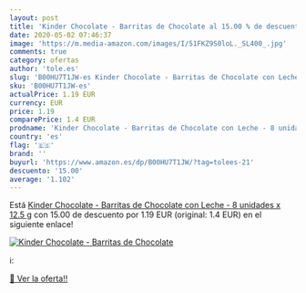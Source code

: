 ```yaml
---
layout: post
title: 'Kinder Chocolate - Barritas de Chocolate al 15.00 % de descuento'
date: 2020-05-02 07:46:37
image: 'https://m.media-amazon.com/images/I/51FKZ9S0loL._SL400_.jpg'
comments: true
category: ofertas
author: 'tole.es'
slug: 'B00HU7T1JW-es Kinder Chocolate - Barritas de Chocolate con Leche - 8...'
sku: 'B00HU7T1JW-es'
actualPrice: 1.19 EUR
currency: EUR
price: 1.19
comparePrice: 1.4 EUR
prodname: 'Kinder Chocolate - Barritas de Chocolate con Leche - 8 unidades x 12.5 g'
country: 'es'
flag: '🇪🇸'
brand: ''
buyurl: 'https://www.amazon.es/dp/B00HU7T1JW/?tag=tolees-21'
descuento: '15.00'
average: '1.102'
---
```


Está [Kinder Chocolate - Barritas de Chocolate con Leche - 8 unidades x 12.5 g](https://www.amazon.es/dp/B00HU7T1JW/?tag=tolees-21) con 15.00 de descuento por 1.19 EUR (original: 1.4 EUR) en el siguiente enlace!

[![Kinder Chocolate - Barritas de Chocolate](https://m.media-amazon.com/images/I/51FKZ9S0loL._SL400_.jpg)](https://www.amazon.es/dp/B00HU7T1JW/?tag=tolees-21)

ℹ️:


[🛒 Ver la oferta!!](https://www.amazon.es/dp/B00HU7T1JW/?tag=tolees-21)
